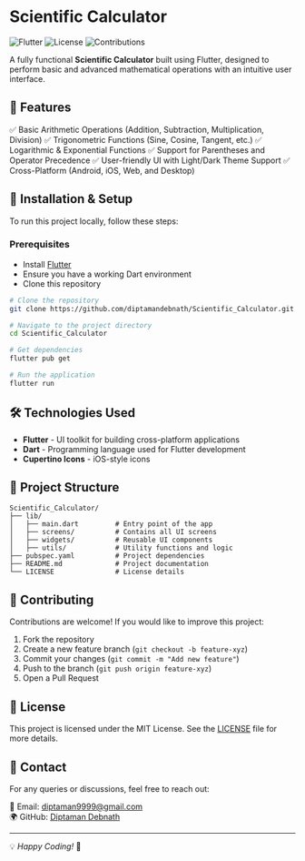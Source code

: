 # Scientific Calculator

![Flutter](https://img.shields.io/badge/Flutter-3.0-blue) ![License](https://img.shields.io/badge/License-MIT-green) ![Contributions](https://img.shields.io/badge/Contributions-Welcome-orange)

A fully functional **Scientific Calculator** built using Flutter, designed to perform basic and advanced mathematical operations with an intuitive user interface.

## 📌 Features

✅ Basic Arithmetic Operations (Addition, Subtraction, Multiplication, Division)
✅ Trigonometric Functions (Sine, Cosine, Tangent, etc.)
✅ Logarithmic & Exponential Functions
✅ Support for Parentheses and Operator Precedence
✅ User-friendly UI with Light/Dark Theme Support
✅ Cross-Platform (Android, iOS, Web, and Desktop)

## 🚀 Installation & Setup

To run this project locally, follow these steps:

### Prerequisites
- Install [Flutter](https://flutter.dev/docs/get-started/install)
- Ensure you have a working Dart environment
- Clone this repository

```bash
# Clone the repository
git clone https://github.com/diptamandebnath/Scientific_Calculator.git

# Navigate to the project directory
cd Scientific_Calculator

# Get dependencies
flutter pub get

# Run the application
flutter run
```

## 🛠 Technologies Used

- **Flutter** - UI toolkit for building cross-platform applications
- **Dart** - Programming language used for Flutter development
- **Cupertino Icons** - iOS-style icons

## 📂 Project Structure

```plaintext
Scientific_Calculator/
├── lib/
│   ├── main.dart         # Entry point of the app
│   ├── screens/          # Contains all UI screens
│   ├── widgets/          # Reusable UI components
│   ├── utils/            # Utility functions and logic
├── pubspec.yaml          # Project dependencies
├── README.md             # Project documentation
└── LICENSE               # License details
```

## 🤝 Contributing

Contributions are welcome! If you would like to improve this project:

1. Fork the repository
2. Create a new feature branch (`git checkout -b feature-xyz`)
3. Commit your changes (`git commit -m "Add new feature"`)
4. Push to the branch (`git push origin feature-xyz`)
5. Open a Pull Request

## 📜 License

This project is licensed under the MIT License. See the [LICENSE](LICENSE) file for more details.

## 📧 Contact

For any queries or discussions, feel free to reach out:

📩 Email: [diptaman9999@gmail.com](mailto:diptaman9999@gmail.com)  
🌍 GitHub: [Diptaman Debnath](https://github.com/diptamandebnath)

---
💡 *Happy Coding!* 🚀
